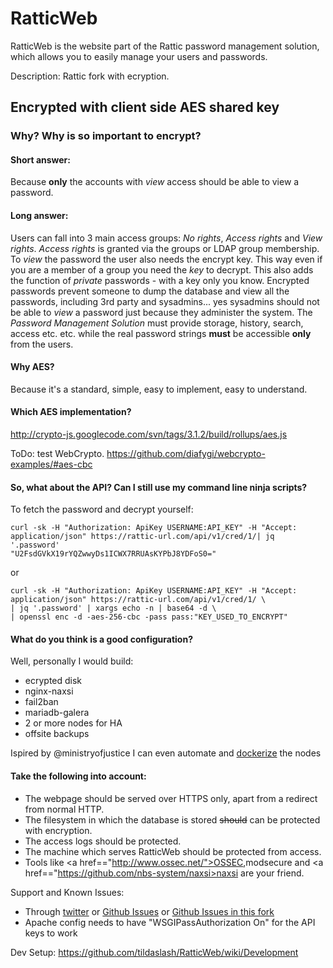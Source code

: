 RatticWeb
=========

RatticWeb is the website part of the Rattic password management solution, which allows you to easily manage your users and passwords.

Description: Rattic fork with ecryption.

## Encrypted with client side AES shared key

### Why? Why is so important to encrypt?
#### Short answer: 
Because **only** the accounts with *view* access should be able to view a password.
#### Long answer:
Users can fall into 3 main access groups: *No rights*, *Access rights* and *View rights*. *Access rights* is granted via the groups or LDAP group membership. To *view* the password the user also needs the encrypt key. This way even if you are a member of a group you need the *key* to 
decrypt. This also adds the function of *private* passwords - with a key only you know. 
Encrypted passwords prevent someone to dump the database and view all the passwords, including 3rd party and sysadmins... yes sysadmins should not be able to *view* a password just because they administer the system.
The *Password Management Solution* must provide storage, history, search, access etc. etc. while the real 
password strings **must** be accessible **only** from the users.
#### Why AES?
Because it's a standard, simple, easy to implement, easy to understand.
#### Which AES implementation?
http://crypto-js.googlecode.com/svn/tags/3.1.2/build/rollups/aes.js

ToDo: test WebCrypto. https://github.com/diafygi/webcrypto-examples/#aes-cbc
#### So, what about the API? Can I still use my command line ninja scripts?
To fetch the password and decrypt yourself:
```
curl -sk -H "Authorization: ApiKey USERNAME:API_KEY" -H "Accept: application/json" https://rattic-url.com/api/v1/cred/1/| jq '.password'
"U2FsdGVkX19rYQZwwyDs1ICWX7RRUAsKYPbJ8YDFoS0="
```
or
```
curl -sk -H "Authorization: ApiKey USERNAME:API_KEY" -H "Accept: application/json" https://rattic-url.com/api/v1/cred/1/ \
| jq '.password' | xargs echo -n | base64 -d \
| openssl enc -d -aes-256-cbc -pass pass:"KEY_USED_TO_ENCRYPT"
```

#### What do you think is a good configuration?
Well, personally I would build:
* ecrypted disk
* nginx-naxsi
* fail2ban
* mariadb-galera
* 2 or more nodes for HA
* offsite backups

Ispired by @ministryofjustice I can even automate and [dockerize](https://github.com/ministryofjustice/rattic-docker) the nodes

#### Take the following into account:
* The webpage should be served over HTTPS only, apart from a redirect from normal HTTP.
* The filesystem in which the database is stored ~~should~~ can be protected with encryption.
* The access logs should be protected.
* The machine which serves RatticWeb should be protected from access.
* Tools like <a href=="http://www.ossec.net/">OSSEC</a>,modsecure and  <a href=="https://github.com/nbs-system/naxsi>naxsi</a> are your friend.

Support and Known Issues:
* Through <a href="http://twitter.com/RatticDB">twitter</a> or <a href="https://github.com/tildaslash/RatticWeb/issues?state=open">Github Issues</a> or <a href="https://github.com/danislav/RatticWeb/issues?state=open">Github Issues in this fork</a>
* Apache config needs to have "WSGIPassAuthorization On" for the API keys to work

Dev Setup: <https://github.com/tildaslash/RatticWeb/wiki/Development>

